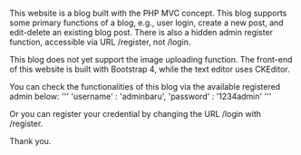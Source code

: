 This website is a blog built with the PHP MVC concept. This blog supports some primary functions of a blog, e.g., user login, create a new post, and edit-delete an existing blog post. There is also a hidden admin register function, accessible via URL /register, not /login. 

This blog does not yet support the image uploading function. The front-end of this website is built with Bootstrap 4, while the text editor uses CKEditor.

You can check the functionalities of this blog via the available registered admin below:
'''
	'username' : 'adminbaru',
	'password' : '1234admin'
'''

Or you can register your credential by changing the URL /login with /register.

Thank you.